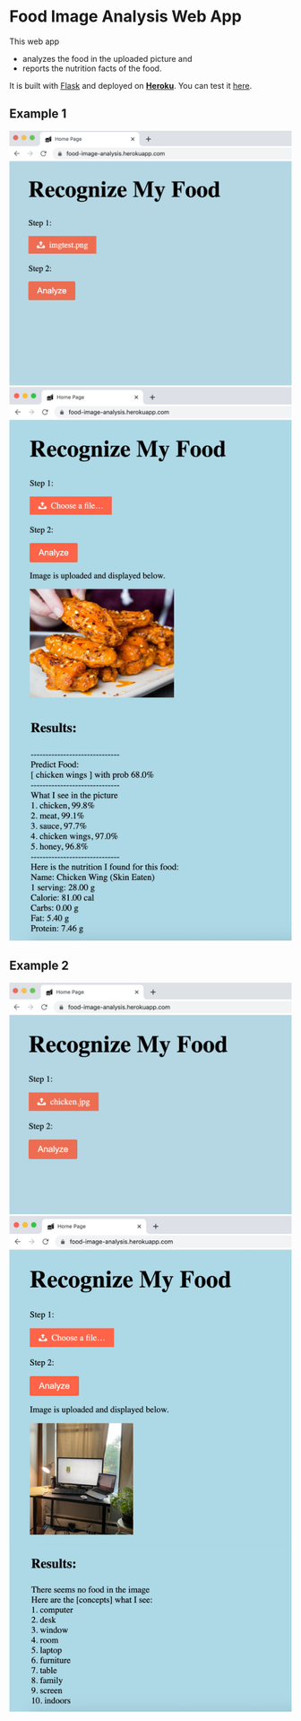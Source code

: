 # Food Image Analysis Web App

This web app 
* analyzes the food in the uploaded picture and 
* reports the nutrition facts of the food. 

It is built with [Flask](https://flask.palletsprojects.com/en/2.0.x/) and deployed on **[Heroku](https://www.heroku.com/)**. You can test it [here](https://food-image-analysis.herokuapp.com/). 


## Example 1
![](./img/1.png)
![](./img/2.JPG)

## Example 2
![](./img/4.png)
![](./img/5.JPG)

